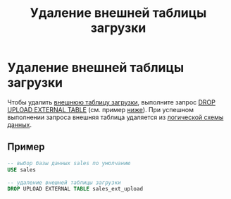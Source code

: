 ﻿---
layout: default
title: Удаление внешней таблицы загрузки
nav_order: 9
parent: Управление схемой данных
grand_parent: Работа с системой
has_children: false
---

# Удаление внешней таблицы загрузки

Чтобы удалить [внешнюю таблицу загрузки](../../../Обзор_понятий_компонентов_и_связей/Основные_понятия/Внешняя_таблица/Внешняя_таблица.md), 
выполните запрос [DROP UPLOAD EXTERNAL TABLE](../../../Справочная_информация/Запросы_SQLplus/DROP_UPLOAD_EXTERNAL_TABLE/DROP_UPLOAD_EXTERNAL_TABLE.md) 
(см. пример [ниже](#пример)). При успешном выполнении запроса внешняя таблица удаляется из 
[логической схемы данных](../../../Обзор_понятий_компонентов_и_связей/Основные_понятия/Логическая_схема_данных/Логическая_схема_данных.md).

## Пример

```sql
-- выбор базы данных sales по умолчанию
USE sales

-- удаление внешней таблицы загрузки
DROP UPLOAD EXTERNAL TABLE sales_ext_upload
```